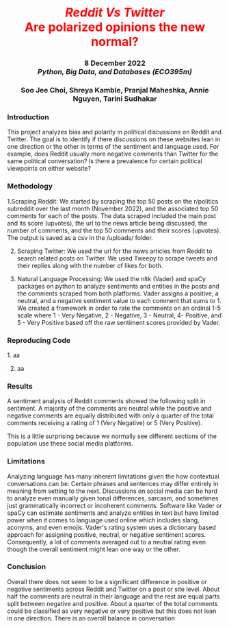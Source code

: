 <h1 align="center" id="heading"> <span style="color:red"> <em> Reddit Vs Twitter </em> <br> Are polarized opinions the new normal? </span> </h1>
<h3 align="center" id="heading"> 8 December 2022 <br> 
<em> Python, Big Data, and Databases (ECO395m)  </em> <br> <h3>
<h3 align="center" id="heading"> Soo Jee Choi, Shreya Kamble, Pranjal Maheshka, Annie Nguyen, Tarini Sudhakar </h3>
  

 <h3> Introduction </h3> 
 
 This project analyzes bias and polarity in political discussions on Reddit and Twitter. The goal is to identify if there discussions on these websites lean in one direction or the other in terms of the sentiment and language used. For example, does Reddit usually more negative comments than Twitter for the same political conversation? Is there a prevalence for certain political viewpoints on either website?
  
 <h3> Methodology </h3> 
   
  1.Scraping Reddit: We started by scraping the top 50 posts on the r/politics subreddit over the last month (November 2022), and the associated top 50 comments for each of the posts. The data scraped included the main post and its score (upvotes), the url to the news article being discussed, the number of comments, and the top 50 comments and their scores (upvotes). The output is saved as a csv in the /uploads/ folder. 
  
  2. Scraping Twitter: We used the url for the news articles from Reddit to search related posts on Twitter. We used Tweepy to scrape tweets and their replies along with the number of likes for both. 
  
  3. Natural Language Processing: We used the nltk (Vader) and spaCy packages on python to analyze sentiments and entities in the posts and the comments scraped from both platforms. Vader assigns a positive, a neutral, and a negative sentiment value to each comment that sums to 1. We created a framework in order to rate the comments on an ordinal 1-5 scale where 1 - Very Negative, 2 - Negative, 3 - Neutral, 4- Positive, and 5 - Very Positive based off the raw sentiment scores provided by Vader.  
  
<h3> Reproducing Code </h3> 
  1. aa
  
  2. aa
  
  
<h3> Results </h3> 
  A sentiment analysis of Reddit comments showed the following split in sentiment. A majority of the comments are neutral while the positive and negative comments are equally distributed with only a quarter of the total comments receiving a rating of 1 (Very Negative) or 5 (Very Positive). 
  
  This is a little surprising because we normally see different sections of the population use these social media platforms. 
  
<h3> Limitations </h3>
  Analyzing language has many inherent limitations given the how contextual conversations can be. Certain phrases and sentences may differ entirely in meaning from setting to the next. Discussions on social media can be hard to analyze even manually given tonal differences, sarcasm, and sometimes just grammatically incorrect or incoherent comments. Software like Vader or spaCy can estimate sentiments and analyze entities in text but have limited power when it comes to language used online which includes slang, aconyms, and even emojis. Vader's rating system uses a dictionary based approach for assigning positive, neutral, or negative sentiment scores. Consequently, a lot of comments averaged out to a neutral rating even though the overall sentiment might lean one way or the other. 
  
  
<h3> Conclusion </h3> 
  Overall there does not seem to be a significant difference in positive or negative sentiments across Reddit and Twitter on a post or site level. About half the comments are neutral in their language and the rest are equal parts split between negative and positive. About a quarter of the total comments could be classified as very negative or very positive but this does not lean in one direction. There is an overall balance in conversation 
